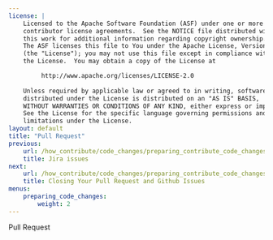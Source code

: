 ```yaml
---
license: |
    Licensed to the Apache Software Foundation (ASF) under one or more
    contributor license agreements.  See the NOTICE file distributed with
    this work for additional information regarding copyright ownership.
    The ASF licenses this file to You under the Apache License, Version 2.0
    (the "License"); you may not use this file except in compliance with
    the License.  You may obtain a copy of the License at

         http://www.apache.org/licenses/LICENSE-2.0
    
    Unless required by applicable law or agreed to in writing, software
    distributed under the License is distributed on an "AS IS" BASIS,
    WITHOUT WARRANTIES OR CONDITIONS OF ANY KIND, either express or implied.
    See the License for the specific language governing permissions and
    limitations under the License.
layout: default
title: "Pull Request"
previous:
    url: /how_contribute/code_changes/preparing_contribute_code_changes/jira_issue/
    title: Jira issues
next:
    url: /how_contribute/code_changes/preparing_contribute_code_changes/closing_pull_request/
    title: Closing Your Pull Request and Github Issues
menus:
    preparing_code_changes:
        weight: 2
---
```


Pull Request
